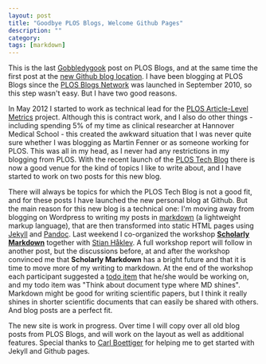 ```yaml
---
layout: post
title: "Goodbye PLOS Blogs, Welcome Github Pages"
description: ""
category: 
tags: [markdown]
---
```

This is the last [Gobbledygook](http://blogs.plos.org/mfenner) post on PLOS Blogs, and at the same time the first post at the [new Github blog location](http://blog.martinfenner.org). I have been blogging at PLOS Blogs since the [PLOS Blogs Network](http://blogs.plos.org/blogosphere/) was launched in September 2010, so this step wasn't easy. But I have two good reasons.

In May 2012 I started to work as technical lead for the [PLOS Article-Level Metrics](http://article-level-metrics.plos.org) project. Although this is contract work, and I also do other things - including spending 5% of my time as clinical researcher at Hannover Medical School - this created the awkward situation that I was never quite sure whether I was blogging as Martin Fenner or as someone working for PLOS. This was all in my head, as I never had any restrictions in my blogging from PLOS. With the recent launch of the [PLOS Tech Blog](http://blogs.plos.org/tech/) there is now a good venue for the kind of topics I like to write about, and I have started to work on two posts for this new blog. 

There will always be topics for which the PLOS Tech Blog is not a good fit, and for these posts I have launched the new personal blog at Github. But the main reason for this new blog is a technical one: I'm moving away from blogging on Wordpress to writing my posts in [markdown](http://daringfireball.net/projects/markdown/) (a lightweight markup language), that are then transformed into static HTML pages using [Jekyll](http://jekyllrb.com) and [Pandoc](http://johnmacfarlane.net/pandoc/). Last weekend I co-organized the workshop [**Scholarly Markdown**](https://github.com/scholmd/markdown_science/wiki) together with [Stian Håklev](http://twitter.com/houshuang). A full workshop report will follow in another post, but the discussions before, at and after the workshop convinced me that **Scholarly Markdown** has a bright future and that it is time to move more of my writing to markdown. At the end of the workshop each participant suggested a [todo item](https://github.com/scholmd/markdown_science/wiki/Todo-list-from-workshop) that he/she would be working on, and my todo item was "Think about document type where MD shines". Markdown might be good for writing scientific papers, but I think it really shines in shorter scientific documents that can easily be shared with others. And blog posts are a perfect fit.

The new site is work in progress. Over time I will copy over all old blog posts from PLOS Blogs, and will work on the layout as well as additional features. Special thanks to [Carl Boettiger](http://carlboettiger.info) for helping me to get started with Jekyll and Github pages.